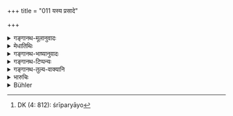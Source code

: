 +++
title = "011 यस्य प्रसादे"

+++

<details><summary>गङ्गानथ-मूलानुवादः</summary>

He indeed contains in himself the splendour of all, in whose favour dwells the Goddess of Fortune, in whose valour rests victory and in whose anger abides death.—(11)
</details>

<details><summary>मेधातिथिः</summary>

प्रसन्न आराधनया श्रियं ददाति । क्रुद्धो मृत्युना योजयति । अतः श्रीकामेनाराधनीयः । न केवलं श्रिया योजयति, यावद् अस्य शत्रवः सन्ति तान् अपि पराक्रम्य परितोषितो हन्ति । अतः शत्रुवधकामेन यथावत् परिचरणीयः ।

- **पद्मा** ।** श्रीः**पर्यायो[^९] ऽपि पद्माशब्दो महत्त्वप्रतिपादनार्थः प्रयुक्तः, महतीं श्रियं ददातीत्य् अर्थः । एते चार्था राज्ञः प्राप्यन्ते, यतः **सर्वतेजोमयो** ऽसौ अग्न्यादित्य्चन्द्रमसां तेजो बिभर्ति ॥ ७.११ ॥


[^९]:
     DK (4: 812): śrīparyāyo
</details>

<details><summary>गङ्गानथ-भाष्यानुवादः</summary>

When he is pleased at service rendered to him, he grants wealth; when he is angry, he inflicts death. Hence he who desires wealth should serve him with care. When he is pleased with a man, he does not merely bestow wealth on him, but also subdues and destroys his enemies. For this reason also, if a man desires the destruction of his enemy, he should try to please the King.

‘*Padma*;’—though this term is synonymous with ‘*Śri*’ (a name of the Goddess of Fortune, yet in the present text it has been used in the sense of *greatness*; t he sense being that the King bestows large wealth.

All these things are obtained from the King, because ‘*he contains in himself the splendour of all*’—*i.e*., of the Sun, the Moon and Fire.—(11)
</details>

<details><summary>गङ्गानथ-टिप्पन्यः</summary>

‘*Padmā*’—‘Carrying a lotus in her hand’ (Nārāyaṇa);—‘dwelling in the lotus (Rāghavānanda);—‘the great, the magnificent’ (Medhātithi, Govindārāja and Kullūka).

This verse is quoted in *Parāśaramādhava* (Ācāra, p. 392);—and in
*Vīramitrodaya* (Rājanīti, p. 18) which adds the following notes:—When a
man seeks for fortune, or having an enemy seeks to destroy him,—or seeks for livelihood,—he has recourse to the king;—Medhātithi and others have remarked that the term ‘*padmā*’ being a synonym of ‘*Śrī*’, is added for the purpose of indicating *greatness*; that is to say, the term ‘*padmā*’ is superfluous;—in reality however it is ‘*padmā*’ that stands as a name for the goddess of fortune, Lakṣmī, and the term ‘*śrīḥ*’ stands for ‘bodily splendour or we may construe the words as follows:—‘In whose favours rests Padmā, the goddess of fortune, and in whose valour rest resplendence (*śriḥ*) and victory (*vijayaḥ*).’
</details>

<details><summary>गङ्गानथ-तुल्य-वाक्यानि</summary>

**(verses 7.3-13)  
**

See Comparative notes for [Verse 7.3](http://www.wisdomlib.org/hinduism/book/manusmriti-with-the-commentary-of-medhatithi/d/doc200663.html#comparative-notes "English translation of verse").
</details>

<details><summary>भारुचिः</summary>

अतो न केवलम् असौ भयात् प्रत्यवायपरिहारार्थम् आराध्यः, अभ्युदयो ऽपि हि तस्मात् सम्यग् उपचरिताद् विशिष्टो भवति ॥ ७.११ ॥

_अतश् चैवं च सति-_
</details>

<details><summary>Bühler</summary>

011	He, in whose favour resides Padma, the goddess of fortune, in whose valour dwells victory, in whose anger abides death, is formed of the lustre of all (gods).
</details>
